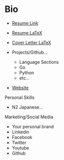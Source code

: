 # Bio

* [Resume Link](https://drive.google.com/open?id=1agFtRuqQ0rzu9lcVb6g6dwD8u-lZpo23)
* [Resume LaTeX](https://www.sharelatex.com/project/5b1f0387bb29c15ebd4ebe72)
* [Cover Letter LaTeX](https://www.sharelatex.com/project/5b3982d920af7c431c3c8870)

* Projects/Github...
  * Language Sections
  * Go
  * Python
  * etc...
* [Website](https://tibbsm.github.io)

Personal Skills
* N2 Japanese...

Marketing/Social Media
* Your personal brand
* Linkedin
* Facebook
* Twitter
* Youtube
* Github
